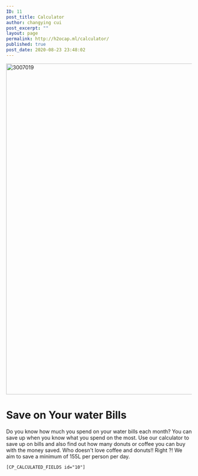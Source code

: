 ```yaml
---
ID: 11
post_title: Calculator
author: changying cui
post_excerpt: ""
layout: page
permalink: http://h2ocap.ml/calculator/
published: true
post_date: 2020-08-23 23:48:02
---
```

<!-- wp:themify-builder/canvas /--><!--themify_builder_static--><img loading="lazy" src="http://h2ocap.ml/wp-content/uploads/2020/08/3007019-1024x683-2000x900.jpg" width="2000" height="900" title="3007019" alt="3007019" />

<h1>Save on Your water Bills<br/></h1>
Do you know how much you spend on your water bills each month? You can save up when you know what you spend on the most. 
Use our calculator to save up on bills and also find out how many donuts or coffee you can buy with the money saved. Who doesn't love coffee and donuts!! Right ?!
We aim to save a minimum of 155L per person per day.

<p><code>[CP_CALCULATED_FIELDS id="10"]</code></p><!--/themify_builder_static-->